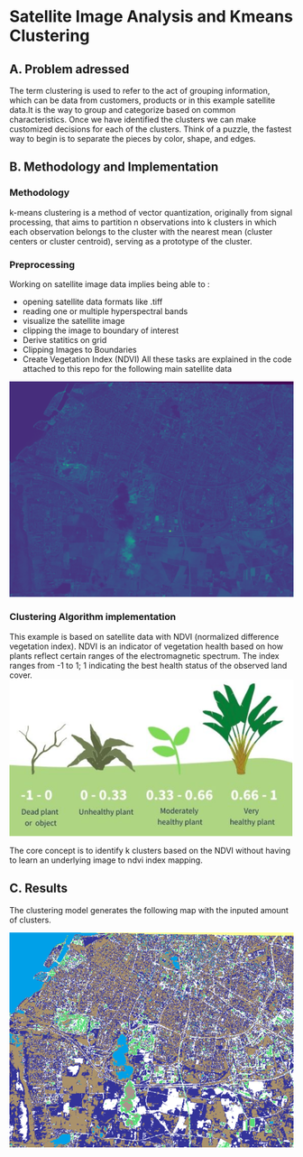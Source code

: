 # Satellite Image Analysis and Kmeans Clustering 

## A. Problem adressed

The term clustering is used to refer to the act of grouping information, which can be data from customers, products or in this example satellite data.It is the way to group and categorize based on common characteristics. Once we have identified the clusters we can make customized decisions for each of the clusters. 
Think of a puzzle, the fastest way to begin is to separate the pieces by color, shape, and edges.

## B. Methodology and Implementation

### Methodology 
   k-means clustering is a method of vector quantization, originally from signal processing, that aims to partition n observations into k clusters in which each observation belongs to the cluster with the nearest mean (cluster centers or cluster centroid), serving as a prototype of the cluster.

 
### Preprocessing 
   Working on satellite image data implies being able to :
   * opening satellite data formats like .tiff
   * reading one or multiple hyperspectral bands
   * visualize the satellite image
   * clipping the image to boundary of interest
   * Derive statitics on grid 
   * Clipping Images to Boundaries
   * Create Vegetation Index (NDVI)
  All these tasks are explained in the code attached to this repo for the following main satellite data
  <img src="images/satellite.png"/> 
   

### Clustering Algorithm implementation
  
  This example is based on satellite data with NDVI (normalized difference vegetation index). NDVI is an indicator of vegetation health based on how plants reflect certain ranges of the electromagnetic spectrum. The index ranges from -1 to 1; 1 indicating the best health status of the observed land cover.
  <img src="images/ndvi.png"/>
  
  The core concept is to identify k clusters based on the NDVI without having to learn an underlying image to ndvi index mapping. 
  
## C. Results
The clustering model generates the following map with the inputed amount of clusters.

<img src="images/clustering.png"/> 


